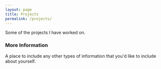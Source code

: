 ```yaml
---
layout: page
title: Projects
permalink: /projects/
---
```


Some of the projects I have worked on.

### More Information

A place to include any other types of information that you'd like to include about yourself.
